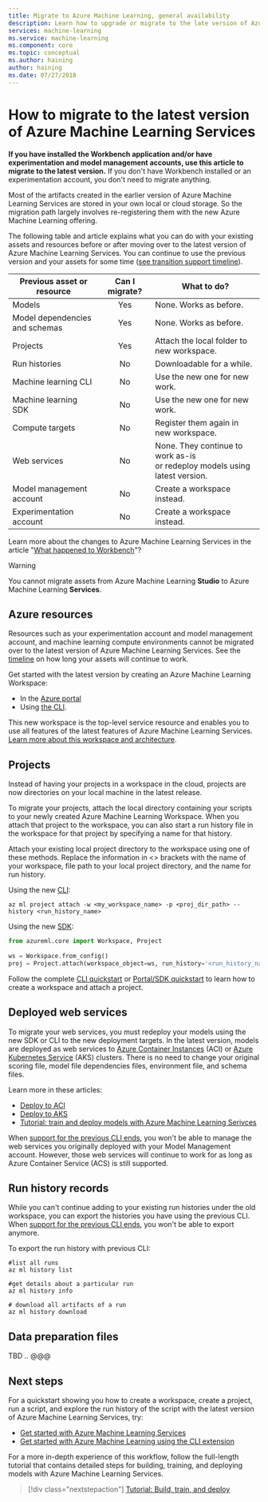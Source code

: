 ```yaml
---
title: Migrate to Azure Machine Learning, general availability
description: Learn how to upgrade or migrate to the late version of Azure Machine Learning Services.
services: machine-learning
ms.service: machine-learning
ms.component: core
ms.topic: conceptual
ms.author: haining
author: haining
ms.date: 07/27/2018
---
```


# How to migrate to the latest version of Azure Machine Learning Services 

**If you have installed the Workbench application and/or have experimentation and model management accounts, use this article to migrate to the latest version.**  If you don't have Workbench installed or an experimentation account, you don't need to migrate anything.

Most of the artifacts created in the earlier version of Azure Machine Learning Services are stored in your own local or cloud storage. So the migration path largely involves re-registering them with the new Azure Machine Learning offering. 

The following table and article explains what you can do with your existing assets and resources before or after moving over to the latest version of Azure Machine Learning Services. You can continue to use the previous version and your assets for some time ([see transition support timeline](overview-what-happened-to-workbench.md#timeline)).

|Previous asset or resource|Can I migrate?|What to do?|
|-----------------|:-------------:|-------------|
|Models|Yes|None. Works as before.|
|Model dependencies <br/> and schemas|Yes|None. Works as before.|
|Projects|Yes|Attach the local folder to new workspace.|
|Run histories|No|Downloadable for a while.|
|Machine learning CLI|No|Use the new one for new work.|
|Machine learning SDK|No|Use the new one for new work.|
|Compute targets|No|Register them again in new workspace.|
|Web services|No|None. They continue to work as-is <br/>or redeploy models using latest version.|
|Model management account|No|Create a workspace instead.|
|Experimentation account|No|Create a workspace  instead.|

Learn more about the changes to Azure Machine Learning Services in the article "[What happened to Workbench](overview-what-happened-to-workbench.md)"?

>[!Warning]
>You cannot migrate assets from Azure Machine Learning **Studio** to Azure Machine Learning **Services**.

## Azure resources

Resources such as your experimentation account and model management account, and machine learning compute environments cannot be migrated over to the latest version of Azure Machine Learning Services. See the [timeline](overview-what-happened-to-workbench.md#timeline) on how long your assets will continue to work.

Get started with the latest version by creating an Azure Machine Learning Workspace:
+ In the [Azure portal](quickstart-get-started.md)
+ Using [the CLI](quickstart-get-started-with-cli.md). 

This new workspace is the top-level service resource and enables you to use all features of the latest features of Azure Machine Learning Services. [Learn more about this workspace and architecture](concept-azure-machine-learning-architecture.md).

## Projects

Instead of having your projects in a workspace in the cloud, projects are now directories on your local machine in the latest release.

To migrate your projects, attach the local directory containing your scripts to your newly created Azure Machine Learning Workspace. When you attach that project to the workspace, you can also start a run history file in the workspace for that project by specifying a name for that history.  

Attach your existing local project directory to the workspace using one of these methods. Replace the information in \<\>  brackets with the name of your workspace, file path to your local project directory, and the name for run history.

Using the new [CLI](reference-azure-machine-learning-cli.md):
  ```azurecli
  az ml project attach -w <my_workspace_name> -p <proj_dir_path> --history <run_history_name>
  ```

Using the new [SDK](reference-azure-machine-learning-sdk.md):
  ```python
  from azureml.core import Workspace, Project
    
  ws = Workspace.from_config()
  proj = Project.attach(workspace_object=ws, run_history='<run_history_name>', directory='<proj_dir_path>')
  ```

Follow the complete [CLI quickstart](quickstart-get-started-with-cli.md) or [Portal/SDK quickstart](quickstart-get-started.md) to learn how to create a workspace and attach a project.


## Deployed web services

To migrate your web services, you must redeploy your models using the new SDK or CLI to the new deployment targets. In the latest version, models are deployed as web services to [Azure Container Instances](how-to-deploy-to-aci.md) (ACI) or [Azure Kubernetes Service](how-to-deploy-to-aks.md) (AKS) clusters. There is no need to change your original scoring file, model file dependencies files, environment file, and schema files. 

Learn more in these articles:
+ [Deploy to ACI](how-to-deploy-to-aci.md)
+ [Deploy to AKS](how-to-deploy-to-aks.md)
+ [Tutorial: train and deploy models with Azure Machine Learning Serivces](tutorial-build-train-deploy-with-azure-machine-learning.md)

When [support for the previous CLI ends](overview-what-happened-to-workbench.md#timeline), you won't be able to manage the web services you originally deployed with your Model Management account. However, those web services will continue to work for as long as Azure Container Service (ACS) is still supported.

## Run history records

While you can't continue adding to your existing run histories under the old workspace, you can export the histories you have using the previous CLI. When [support for the previous CLI ends](overview-what-happened-to-workbench.md#timeline), you won't be able to export anymore.

To export the run history with previous CLI:

```azurecli
#list all runs
az ml history list

#get details about a particular run
az ml history info

# download all artifacts of a run
az ml history download
```

## Data preparation files
TBD .. @@@

## Next steps

For a quickstart showing you how to create a workspace, create a project, run a script, and explore the run history of the script with the latest version of Azure Machine Learning Services, try:
+ [Get started with Azure Machine Learning Services](quickstart-get-started.md)
+ [Get started with Azure Machine Learning using the CLI extension](quickstart-get-started-with-cli.md)

For a more in-depth experience of this workflow, follow the full-length tutorial that contains detailed steps for building, training, and deploying models with Azure Machine Learning Services. 

> [!div class="nextstepaction"]
> [Tutorial: Build, train, and deploy](tutorial-build-train-deploy-with-azure-machine-learning.md)